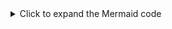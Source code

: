 <details> <summary>Click to expand the Mermaid code</summary>
mermaid
flowchart TD
    A([Start]) --> B[embedding_generator.py]
    B --> B1[Load XMLs from CSV]
    B1 --> B2[Parse XMLs into Flat Dictionaries]
    B2 --> B3[Create Embeddings]
    B3 --> B4[Build FAISS Index]
    B4 --> B5[Save faiss.index and flat_texts.pkl]

    B5 --> C{New XMLs Available?}

    C -- Yes --> D[embedding_updater.py (Optional Future)]
    D --> D1[Monitor Folder for New XMLs]
    D1 --> D2[Parse and Embed New XMLs]
    D2 --> D3[Add New Vectors to FAISS Index]
    D3 --> D4[Update flat_texts.pkl]
    D4 --> E[app.py (Streamlit App)]

    C -- No --> E

    E --> E1[Load faiss.index and flat_texts.pkl]
    E1 --> E2[Accept User Query Input]
    E2 --> E3[Generate Structured Query (LLM Chain)]
    E3 --> E4[Embed the Query]
    E4 --> E5[Search FAISS for Top Matches]
    E5 --> E6[Display Results in App UI]
</details>
